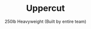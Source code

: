 ---
layout: page
title: Uppercut
subtitle: 250lb Heavyweight (Built by entire team)
bigimg: "/img/robots/uppercut/header.JPG"
---